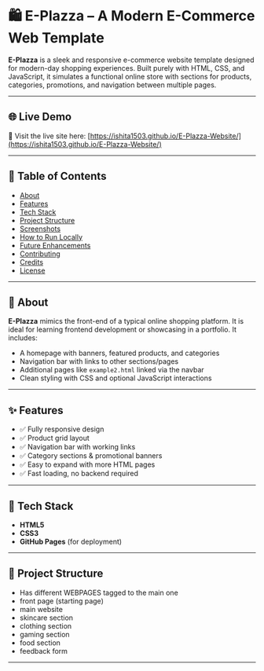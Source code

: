# 🛍️ E-Plazza – A Modern E-Commerce Web Template

**E-Plazza** is a sleek and responsive e-commerce website template designed for modern-day shopping experiences. Built purely with HTML, CSS, and JavaScript, it simulates a functional online store with sections for products, categories, promotions, and navigation between multiple pages.

---

## 🌐 Live Demo

🔗 Visit the live site here: [https://ishita1503.github.io/E-Plazza-Website/](https://ishita1503.github.io/E-Plazza-Website/)

---

## 📖 Table of Contents

- [About](#about)
- [Features](#features)
- [Tech Stack](#tech-stack)
- [Project Structure](#project-structure)
- [Screenshots](#screenshots)
- [How to Run Locally](#how-to-run-locally)
- [Future Enhancements](#future-enhancements)
- [Contributing](#contributing)
- [Credits](#credits)
- [License](#license)

---

## 📌 About

**E-Plazza** mimics the front-end of a typical online shopping platform. It is ideal for learning frontend development or showcasing in a portfolio. It includes:

- A homepage with banners, featured products, and categories
- Navigation bar with links to other sections/pages
- Additional pages like `example2.html` linked via the navbar
- Clean styling with CSS and optional JavaScript interactions

---

## ✨ Features

- ✅ Fully responsive design
- ✅ Product grid layout
- ✅ Navigation bar with working links
- ✅ Category sections & promotional banners
- ✅ Easy to expand with more HTML pages
- ✅ Fast loading, no backend required

---

## 🧰 Tech Stack

- **HTML5**
- **CSS3**
- **GitHub Pages** (for deployment)

---

## 📁 Project Structure

- Has different WEBPAGES tagged to the main one
- front page (starting page)
- main website
- skincare section
- clothing section
- gaming section
- food section
- feedback form

-----

